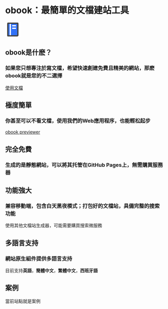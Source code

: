 # obook：最簡單的文檔建站工具

<l-m src="https://cdn.jsdelivr.net/npm/obook@2.1.17/blocks/simp-block.html"></l-m>

<simp-block>

<img src="../publics/logo.svg" class="logo" />

## obook是什麽？

### 如果您只想專注於寫文檔，希望快速創建免費且精美的網站，那麽obook就是您的不二選擇

[使用文檔](./docs/index.md)

</simp-block>

<simp-block>

## 極度簡單

### 你甚至可以不看文檔，使用我們的Web應用程序，也能輕松起步

[obook previewer](https://kirakiray.github.io/o-book/webapp/)

</simp-block>

<simp-block>

## 完全免費

### 生成的是靜態網站，可以將其托管在GitHub Pages上，無需購買服務器

</simp-block>

<simp-block>

## 功能強大

### 兼容移動端，包含白天黑夜模式；打包好的文檔站，具備完整的搜索功能

使用其他文檔站生成器，可能需要購買搜索微服務

</simp-block>

<simp-block>

## 多語言支持

### 網站原生組件提供多語言支持

目前支持**英語**，**簡體中文**，**繁體中文**，**西班牙語**

</simp-block>

<simp-block>

## 案例

當前站點就是案例

</simp-block>


